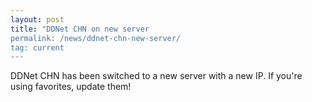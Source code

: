 ```yaml
---
layout: post
title: "DDNet CHN on new server
permalink: /news/ddnet-chn-new-server/
tag: current
---
```


DDNet CHN has been switched to a new server with a new IP. If you're using favorites, update them!
